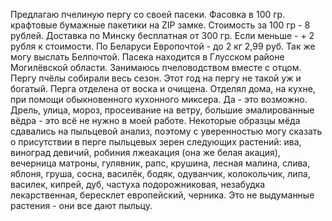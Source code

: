 Предлагаю пчелиную пергу со своей пасеки. Фасовка в 100 гр. крафтовые бумажные пакетики на ZIP замке.
Стоимость за 100 гр - 8 рублей.
Доставка по Минску бесплатная от 300 гр. Если меньше - + 2 рубля к стоимости. По Беларуси Европочтой - до 2 кг 2,99 руб. Так же могу выслать Белпочтой.
Пасека находится в Глусском районе Могилёвской области.
Занимаюсь пчеловодством вместе с отцом. Пергу пчёлы собирали весь сезон. Этот год на пергу не такой уж и богатый.
Перга отделена от воска и очищена. Отделял дома, на кухне, при помощи обыкновенного кухонного миксера. Да - это возможно. Дрель, улица, мороз, просеивание на ветру, большие эмалированные вёдра - это всё не нужно в моей работе.
Некоторые образцы мёда сдавались на пыльцевой анализ, поэтому с уверенностью могу сказать о присутствии в перге пыльцевых зерен следующих растений: ива, виноград девичий, робиния лжеакация (она же белая акация), вечерница матроны, гулявник, рапс, крушина, лесная малина, слива, яблоня, груша, сосна, василёк, бодяк, одуванчик, колокольчик, липа, василек, кипрей, дуб, частуха подорожниковая, незабудка лекарственная, бересклет европейский, черника.
Это не выдуманные растения - они все дают пыльцу.
